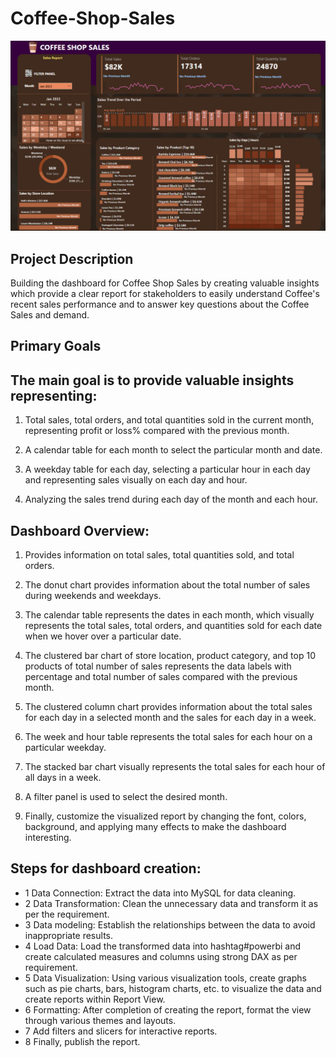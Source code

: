 # Coffee-Shop-Sales

![Sales](https://github.com/Johar2503/Coffee-Shop-Sales/blob/main/Coffee%20Shop%20Sales/Asset/Screenshot%202024-07-27%20192511.png)

## Project Description
Building the dashboard for Coffee Shop Sales by creating valuable insights which provide a clear report for stakeholders to easily understand Coffee's recent sales performance and to answer key questions about the Coffee Sales and demand.

## Primary Goals
## The main goal is to provide valuable insights representing:

1) Total sales, total orders, and total quantities sold in the current month, representing profit or loss% compared with the previous month.
   
2) A calendar table for each month to select the particular month and date.

3) A weekday table for each day, selecting a particular hour in each day and representing sales visually on each day and hour.

4) Analyzing the sales trend during each day of the month and each hour. 

## Dashboard Overview:
1) Provides information on total sales, total quantities sold, and total orders.

2) The donut chart provides information about the total number of sales during weekends and weekdays.

3) The calendar table represents the dates in each month, which visually represents the total sales, total orders, and quantities sold for each date when we hover over a particular date.

4) The clustered bar chart of store location, product category, and top 10 products of total number of sales represents the data labels with percentage and total number of sales compared with the previous month.

5) The clustered column chart provides information about the total sales for each day in a selected month and the sales for each day in a week.

6) The week and hour table represents the total sales for each hour on a particular weekday.

7) The stacked bar chart visually represents the total sales for each hour of all days in a week.

8) A filter panel is used to select the desired month.

9) Finally, customize the visualized report by changing the font, colors, background, and applying many effects to make the dashboard interesting.

## Steps for dashboard creation:
- 1 Data Connection: Extract the data into MySQL for data cleaning.
- 2 Data Transformation: Clean the unnecessary data and transform it as per the requirement.
- 3 Data modeling: Establish the relationships between the data to avoid inappropriate results.
- 4 Load Data: Load the transformed data into hashtag#powerbi and create calculated measures and columns using strong DAX as per requirement.
- 5 Data Visualization: Using various visualization tools, create graphs such as pie charts, bars, histogram charts, etc. to visualize the data and create reports within Report View.
- 6 Formatting: After completion of creating the report, format the view through various themes and layouts.
- 7 Add filters and slicers for interactive reports.
- 8 Finally, publish the report.
